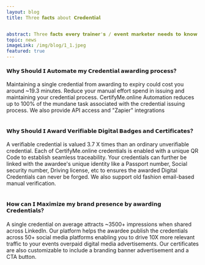 ```yaml
---
layout: blog
title: Three 𝗳𝗮𝗰𝘁𝘀 about 𝗖𝗿𝗲𝗱𝗲𝗻𝘁𝗶𝗮𝗹


abstract: Three 𝗳𝗮𝗰𝘁𝘀 𝗲𝘃𝗲𝗿𝘆 𝘁𝗿𝗮𝗶𝗻𝗲𝗿'𝘀 / 𝗲𝘃𝗲𝗻𝘁 𝗺𝗮𝗿𝗸𝗲𝘁𝗲𝗿 𝗻𝗲𝗲𝗱𝘀 𝘁𝗼 𝗸𝗻𝗼𝘄 𝗮𝗯𝗼𝘂𝘁 𝗱𝗶𝗴𝗶𝘁𝗮𝗹 𝗖𝗲𝗿𝘁𝗶𝗳𝗶𝗰𝗮𝘁𝗲𝘀 𝗮𝗻𝗱 𝗕𝗮𝗱𝗴𝗲𝘀
topic: news
imageLink: /img/blog/1_1.jpeg
featured: true
---
```




#### 𝗪𝗵𝘆 𝗦𝗵𝗼𝘂𝗹𝗱 𝗜 𝗔𝘂𝘁𝗼𝗺𝗮𝘁𝗲 𝗺𝘆 𝗖𝗿𝗲𝗱𝗲𝗻𝘁𝗶𝗮𝗹 𝗮𝘄𝗮𝗿𝗱𝗶𝗻𝗴 𝗽𝗿𝗼𝗰𝗲𝘀𝘀?
Maintaining a single credential from awarding to expiry could cost you around ~19.3 minutes. Reduce your manual effort spend in issuing and maintaining your credential process. CertifyMe.online Automation reduces up to 100% of the mundane task associated with the credential issuing process. We also provide API access and "Zapier" integrations <br> <br>

#### 𝗪𝗵𝘆 𝗦𝗵𝗼𝘂𝗹𝗱 𝗜 𝗔𝘄𝗮𝗿𝗱 𝗩𝗲𝗿𝗶𝗳𝗶𝗮𝗯𝗹𝗲 𝗗𝗶𝗴𝗶𝘁𝗮𝗹 𝗕𝗮𝗱𝗴𝗲𝘀 𝗮𝗻𝗱 𝗖𝗲𝗿𝘁𝗶𝗳𝗶𝗰𝗮𝘁𝗲𝘀?
A verifiable credential is valued 3.7 X times than an ordinary unverifiable credential. Each of CertifyMe.online credentials is enabled with a unique QR Code to establish seamless traceability. Your credentials can further be linked with the awardee's unique identity like a Passport number, Social security number, Driving license, etc to ensures the awarded Digital Credentials can never be forged. We also support old fashion email-based manual verification. <br> <br>

#### 𝗛𝗼𝘄 𝗰𝗮𝗻 𝗜 𝗠𝗮𝘅𝗶𝗺𝗶𝘇𝗲 𝗺𝘆 𝗯𝗿𝗮𝗻𝗱 𝗽𝗿𝗲𝘀𝗲𝗻𝗰𝗲 𝗯𝘆 𝗮𝘄𝗮𝗿𝗱𝗶𝗻𝗴 𝗖𝗿𝗲𝗱𝗲𝗻𝘁𝗶𝗮𝗹𝘀?
A single credential on average attracts ~3500+ impressions when shared across LinkedIn.
Our platform helps the awardee publish the credentials across 50+ social media platforms enabling you to drive 10X more relevant traffic to your events overpaid digital media advertisements. Our certificates are also customizable to include a branding banner advertisement and a CTA button. <br> <br>

